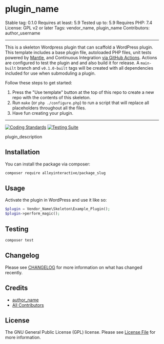 # plugin_name

Stable tag: 0.1.0
Requires at least: 5.9
Tested up to: 5.9
Requires PHP: 7.4
License: GPL v2 or later
Tags: vendor_name, plugin_name
Contributors: author_username

<!--delete-->
---
This is a skeleton Wordpress plugin that can scaffold a WordPress plugin. This
template includes a base plugin file, autoloaded PHP files, unit tests powered
by [Mantle](https://mantle.alley.co/), and Continuous Integration [via GitHub
Actions](.github/workflows). Actions are configured to test the plugin and and
also build it for release. A `main-built` branch and `v0.1.0-built` tags will be
created with all dependencies included for use when submoduling a plugin.

Follow these steps to get started:

1. Press the "Use template" button at the top of this repo to create a new repo with the contents of this skeleton.
2. Run `make` (or `php ./configure.php`) to run a script that will replace all placeholders throughout all the files.
3. Have fun creating your plugin.
---

<!--/delete-->
[![Coding Standards](https://github.com/alleyinteractive/create-wordpress-plugin/actions/workflows/coding-standards.yml/badge.svg)](https://github.com/alleyinteractive/create-wordpress-plugin/actions/workflows/coding-standards.yml)
[![Testing Suite](https://github.com/alleyinteractive/create-wordpress-plugin/actions/workflows/unit-test.yml/badge.svg)](https://github.com/alleyinteractive/create-wordpress-plugin/actions/workflows/unit-test.yml)

plugin_description

## Installation

You can install the package via composer:

```bash
composer require alleyinteractive/package_slug
```

## Usage

Activate the plugin in WordPress and use it like so:

```php
$plugin = Vendor_Name\Skeleton\Example_Plugin();
$plugin->perform_magic();
```

## Testing

```bash
composer test
```

## Changelog

Please see [CHANGELOG](CHANGELOG.md) for more information on what has changed recently.

## Credits

- [author_name](https://github.com/author_name)
- [All Contributors](../../contributors)

## License

The GNU General Public License (GPL) license. Please see [License File](LICENSE) for more information.
